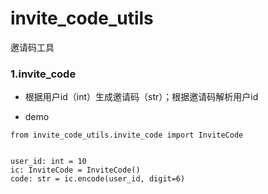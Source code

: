 # invite_code_utils

邀请码工具

### 1.invite_code

- 根据用户id（int）生成邀请码（str）；根据邀请码解析用户id

- demo

```
from invite_code_utils.invite_code import InviteCode


user_id: int = 10
ic: InviteCode = InviteCode()
code: str = ic.encode(user_id, digit=6)
```
